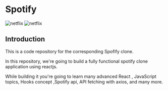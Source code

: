 # Spotify
![netflix](https://i.ibb.co/JCPcqb1/Capture1.png)
![netflix](https://i.ibb.co/whk42wb/Capture12.png)

## Introduction
This is a code repository for the corresponding Spofify clone. 

In this repository, we're going to build a fully functional spotify clone application using reactjs. 

While building it you're going to learn many advanced React , JavaScript topics, Hooks concept ,Spotify api,  API fetching with axios,  and many more.


